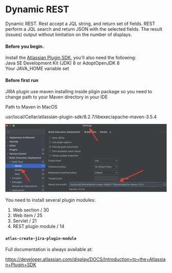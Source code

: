 # Dynamic REST
Dynamic REST. Rest accept a JQL string, and return set of fields. REST perform a JQL search and return JSON with the selected fields. The result (issues) output without limitation on the number of displays.

#### Before you begin.<br>
Install the [Atlassian Plugin SDK](https://developer.atlassian.com/server/framework/atlassian-sdk/), you'll also need the following: <br>
Java SE Development Kit (JDK) 8 or AdoptOpenJDK 8 <br>
Your JAVA_HOME variable set <br>

#### Before first run <br>
JIRA plugin use maven installing inside pligin package so you need to change path to your Maven directory in your IDE <br>

Path to Maven in MacOS 

usr/local/Cellar/atlassian-plugin-sdk/8.2.7/libexec/apache-maven-3.5.4 <br>

![alt text](src/main/resources/images/maven_settings.png)

You need to install several plugin modules:
1. Web section / 30
2. Web item / 25
3. Servlet / 21
4. REST plugin module / 14

#### `atlas-create-jira-plugin-module`


Full documentation is always available at:

https://developer.atlassian.com/display/DOCS/Introduction+to+the+Atlassian+Plugin+SDK


